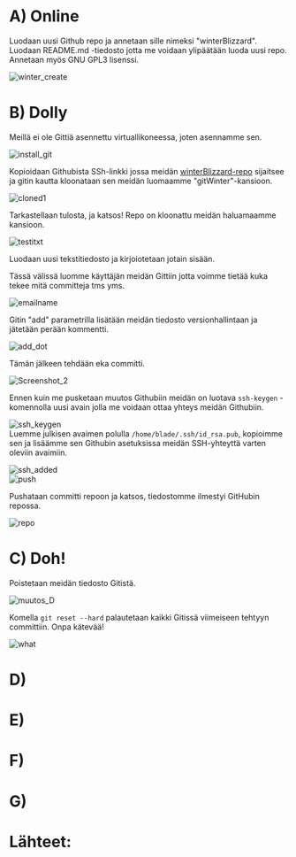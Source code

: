 # A) Online  

Luodaan uusi Github repo ja annetaan sille nimeksi "winterBlizzard". Luodaan README.md -tiedosto jotta me voidaan ylipäätään luoda uusi repo. Annetaan myös GNU GPL3 lisenssi.  

![winter_create](https://github.com/bladexanarchy/pal_hal/assets/91332151/1affe411-6193-40e0-b98e-8f9a33b21ad2)  


# B) Dolly  

Meillä ei ole Gittiä asennettu virtuallikoneessa, joten asennamme sen.  

![install_git](https://github.com/bladexanarchy/pal_hal/assets/91332151/c9047b67-1f75-481e-91db-4e393221d534)  

Kopioidaan Githubista SSh-linkki jossa meidän [winterBlizzard-repo](https://github.com/bladexanarchy/winterBlizzard) sijaitsee ja gitin kautta kloonataan sen meidän luomaamme "gitWinter"-kansioon.  


![cloned1](https://github.com/bladexanarchy/pal_hal/assets/91332151/15b1f602-491e-4376-b36b-2fe58288a947)  

Tarkastellaan tulosta, ja katsos! Repo on kloonattu meidän haluamaamme kansioon.  


![testitxt](https://github.com/bladexanarchy/pal_hal/assets/91332151/13b4c2a2-5efa-45ad-a159-cb7d333dc9d8)  

Luodaan uusi tekstitiedosto ja kirjoiotetaan jotain sisään.  

Tässä välissä luomme käyttäjän meidän Gittiin jotta voimme tietää kuka tekee mitä committeja tms yms.

![emailname](https://github.com/bladexanarchy/pal_hal/assets/91332151/21ac9e98-37a9-440a-81ce-28a88dbbe63b)  



Gitin "add" parametrilla lisätään meidän tiedosto versionhallintaan ja jätetään perään kommentti.  

![add_dot](https://github.com/bladexanarchy/pal_hal/assets/91332151/9276785e-2937-473e-9655-4d1d9a988bf4)  


Tämän jälkeen tehdään eka committi.  

![Screenshot_2](https://github.com/bladexanarchy/pal_hal/assets/91332151/8aac0f0a-220d-42c0-93d5-a1ca5e3cc1df)  

Ennen kuin me pusketaan muutos Githubiin meidän on luotava ```ssh-keygen``` -komennolla uusi avain jolla me voidaan ottaa yhteys meidän Githubiin.  

![ssh_keygen](https://github.com/bladexanarchy/pal_hal/assets/91332151/661cf0a4-1eb7-4d5c-8fbc-662a9787ed80)  
Luemme julkisen avaimen polulla ```/home/blade/.ssh/id_rsa.pub```, kopioimme sen ja lisäämme sen Githubin asetuksissa meidän SSH-yhteyttä varten oleviin avaimiin.  

![ssh_added](https://github.com/bladexanarchy/pal_hal/assets/91332151/2bcf3826-f4b4-4891-85a5-52336e21d240)  
![push](https://github.com/bladexanarchy/pal_hal/assets/91332151/0d555efe-c8f6-4b3d-a6af-55c4e2d14e2e)  


Pushataan committi repoon ja katsos, tiedostomme ilmestyi GitHubin repossa.  

![repo](https://github.com/bladexanarchy/pal_hal/assets/91332151/eb33962b-4986-4c7d-883d-c4b528f49759)

# C) Doh!  

Poistetaan meidän tiedosto Gitistä.  

![muutos_D](https://github.com/bladexanarchy/pal_hal/assets/91332151/011df7e2-7a38-4ec5-b5a7-befea9462a09)  

Komella ```git reset --hard``` palautetaan kaikki Gitissä viimeiseen tehtyyn committiin. Onpa kätevää!  

![what](https://github.com/bladexanarchy/pal_hal/assets/91332151/0d708ff1-2b02-491a-8102-6613df41f37f)  


# D)

# E)

# F)

# G)

# Lähteet:
